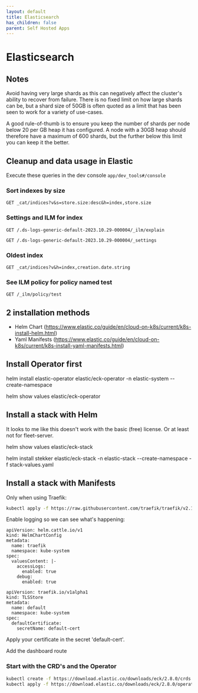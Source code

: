 ```yaml
---
layout: default
title: Elasticsearch
has_children: false
parent: Self Hosted Apps
---
```


# Elasticsearch

## Notes

Avoid having very large shards as this can negatively affect the cluster's ability to recover from failure. There is no fixed limit on how large shards can be, but a shard size of 50GB is often quoted as a limit that has been seen to work for a variety of use-cases.

A good rule-of-thumb is to ensure you keep the number of shards per node below 20 per GB heap it has configured. A node with a 30GB heap should therefore have a maximum of 600 shards, but the further below this limit you can keep it the better.


## Cleanup and data usage in Elastic

Execute these queries in the dev console `app/dev_tools#/console`

### Sort indexes by size

`GET _cat/indices?v&s=store.size:desc&h=index,store.size`

### Settings and ILM for index

`GET /.ds-logs-generic-default-2023.10.29-000004/_ilm/explain`

`GET /.ds-logs-generic-default-2023.10.29-000004/_settings`

### Oldest index

`GET _cat/indices?v&h=index,creation.date.string`

### See ILM policy for policy named test

`GET /_ilm/policy/test`

## 2 installation methods

* Helm Chart (<https://www.elastic.co/guide/en/cloud-on-k8s/current/k8s-install-helm.html>)
* Yaml Manifests (<https://www.elastic.co/guide/en/cloud-on-k8s/current/k8s-install-yaml-manifests.html>)

## Install Operator first

helm install elastic-operator elastic/eck-operator -n elastic-system --create-namespace

helm show values elastic/eck-operator

## Install a stack with Helm

It looks to me like this doesn't work with the basic (free) license. Or at least not for
fleet-server.

helm show values elastic/eck-stack

helm install stekker elastic/eck-stack -n elastic-stack --create-namespace -f stack-values.yaml

## Install a stack with Manifests

Only when using Traefik:

```bash
kubectl apply -f https://raw.githubusercontent.com/traefik/traefik/v2.10/docs/content/reference/dynamic-configuration/kubernetes-crd-definition-v1.yml
```

Enable logging so we can see what's happening:

```
apiVersion: helm.cattle.io/v1
kind: HelmChartConfig
metadata:
  name: traefik
  namespace: kube-system
spec:
  valuesContent: |-
    accessLogs:
      enabled: true
    debug:
      enabled: true
```

```
apiVersion: traefik.io/v1alpha1
kind: TLSStore
metadata:
  name: default
  namespace: kube-system
spec:
  defaultCertificate:
    secretName: default-cert
```

Apply your certificate in the secret 'default-cert'.

Add the dashboard route

### Start with the CRD's and the Operator

```bash
kubectl create -f https://download.elastic.co/downloads/eck/2.8.0/crds.yaml
kubectl apply -f https://download.elastic.co/downloads/eck/2.8.0/operator.yaml
```
